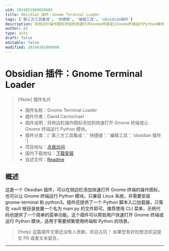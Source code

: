 ```yaml
---
uid: 2024052909030685
title: Obsidian 插件：Gnome Terminal Loader
tags: ['第三方工具集成', '快捷键', '编辑工具', 'obsidian插件']
description: 将侧边栏操作图标添加到快速打开Gnome终端或让Gnome终端运行Python模块。
author: AI
type: auto
draft: false
editable: false
modified: 20240101000000
---
```


# Obsidian 插件：Gnome Terminal Loader

> [!Note] 插件名片
> - 插件名称：Gnome Terminal Loader
> - 插件作者：David Carmichael
> - 插件说明：将侧边栏操作图标添加到快速打开 Gnome 终端或让 Gnome 终端运行 Python 模块。
> - 插件分类：[' 第三方工具集成 ', ' 快捷键 ', ' 编辑工具 ', 'obsidian 插件 ']
> - 项目地址：[点我访问](https://github.com/CheeseCake87/gnome-terminal-loader)
> - 国内下载地址：[下载安装](https://pkmer.cn/products/plugin/pluginMarket/?gnome-terminal-loader)
> - 自述文件：[Readme](https://ghproxy.net/https://raw.githubusercontent.com/CheeseCake87/gnome-terminal-loader/master/README.md)

## 概述

这是一个 Obsidian 插件，可以在侧边栏添加快速打开 Gnome 终端的操作图标，也可以让 Gnome 终端运行 Python 模块。只兼容 Linux 系统，并需要安装 gnome-terminal 和 python3。插件还提供了一个 Python 脚本入口加载器，只需在 vault 根目录放置一个名为 main.py 的文件即可。推荐使用 CLI 菜单，示例代码也提供了一个简单的菜单功能。这个插件可以帮助用户快速打开 Gnome 终端或运行 Python 模块，适用于需要频繁使用终端和 Python 的场景。

> [!help]
> 这篇插件文章还没有人贡献，欢迎占坑！
> 如果您有好的想法欢迎提交 PR 或者文末留言。

---




